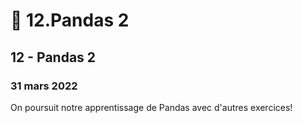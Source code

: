 # 🐨 12.Pandas 2

## 12 - Pandas 2

### 31 mars 2022

On poursuit notre apprentissage de Pandas avec d'autres exercices!
